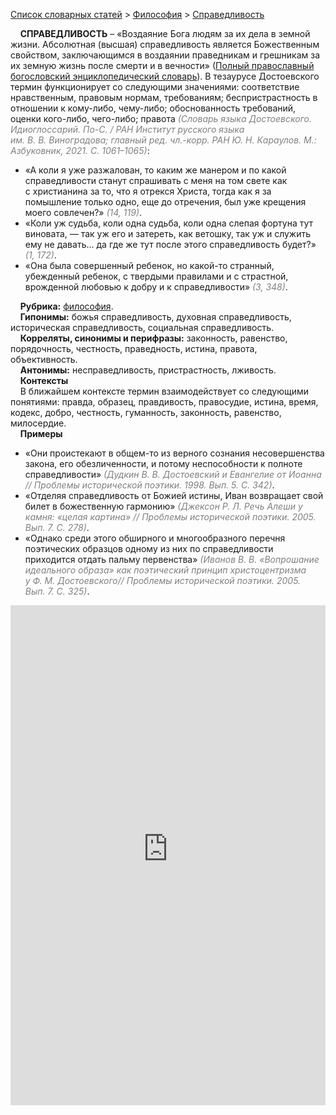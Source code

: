 <style>
st { color: Gray;
  font-style: italic;}
</style>

[Список словарных статей](https://thesaurus-dostoevsky.github.io/Thesaurus/) > [Философия](philosophy.md) > [Справедливость](справедливость.md) 

&nbsp;&nbsp;&nbsp;&nbsp;**СПРАВЕДЛИВОСТЬ** – «Воздаяние Бога людям за их дела в земной жизни. Абсолютная (высшая) справедливость является Божественным свойством, заключающимся в воздаянии праведникам и грешникам за их земную жизнь после смерти и в вечности» ([Полный православный богословский энциклопедический словарь](https://azbyka.ru/)). В тезаурусе Достоевского термин функционирует со следующими значениями: соответствие нравственным, правовым нормам, требованиям; беспристрастность в отношении к кому-либо, чему-либо; обоснованность требований, оценки кого-либо, чего-либо; правота <st>(Словарь языка Достоевского. Идиоглоссарий. По-С. / РАН Институт русского языка им. В. В. Виноградова; главный ред. чл.-корр. РАН Ю. Н. Караулов. М.: Азбуковник, 2021. С. 1061–1065)</st>:  
* «А коли я уже разжалован, то каким же манером и по какой справедливости станут спрашивать с меня на том свете как с христианина за то, что я отрекся Христа, тогда как я за помышление только одно, еще до отречения, был уже крещения моего совлечен?» <st>(14, 119)</st>.
* «Коли уж судьба, коли одна судьба, коли одна слепая фортуна тут виновата, — так уж его и затереть, как ветошку, так уж и служить ему не давать... да где же тут после этого справедливость будет?» <st>(1, 172)</st>.
* «Она была совершенный ребенок, но какой-то странный, убежденный ребенок, с твердыми правилами и с страстной, врожденной любовью к добру и к справедливости» <st>(3, 348)</st>.

&nbsp;&nbsp;&nbsp;&nbsp;**Рубрика:** [философия](philosophy.md).  
&nbsp;&nbsp;&nbsp;&nbsp;**Гипонимы:** божья справедливость, духовная справедливость, историческая справедливость, социальная справедливость.  
&nbsp;&nbsp;&nbsp;&nbsp;**Корреляты, синонимы и перифразы:** законность, равенство, порядочность, честность, праведность, истина, правота, объективность.  
&nbsp;&nbsp;&nbsp;&nbsp;**Антонимы:** несправедливость, пристрастность, лживость.  
&nbsp;&nbsp;&nbsp;&nbsp;**Контексты**  
&nbsp;&nbsp;&nbsp;&nbsp;В ближайшем контексте термин взаимодействует со следующими понятиями: правда, образец, правдивость, правосудие, истина, время, кодекс, добро, честность, гуманность, законность, равенство, милосердие.  
&nbsp;&nbsp;&nbsp;&nbsp;**Примеры**  
* «Они проистекают в общем-то из верного сознания несовершенства закона, его обезличенности, и потому неспособности к полноте справедливости» <st>(Дудкин В. В. Достоевский и Евангелие от Иоанна // Проблемы исторической поэтики. 1998. Вып. 5. С. 342)</st>.
* «Отделяя справедливость от Божией истины, Иван возвращает свой билет в божественную гармонию» <st>(Джексон Р. Л. Речь Алеши у камня: «целая картина» // Проблемы исторической поэтики. 2005. Вып. 7. С. 278)</st>.
* «Однако среди этого обширного и многообразного перечня поэтических образцов одному из них по справедливости приходится отдать пальму первенства» <st>(Иванов В. В. «Вопрошание идеального образа» как поэтический принцип христоцентризма у Ф. М. Достоевского// Проблемы исторической поэтики. 2005. Вып. 7. С. 325)</st>.

<iframe src="https://thesaurus-dostoevsky.github.io/nk/справедливость.html" style="border:0px;width:100%;height:800px" allowfullscreen="true" webkitallowfullscreen="true" mozallowfullscreen="true">
